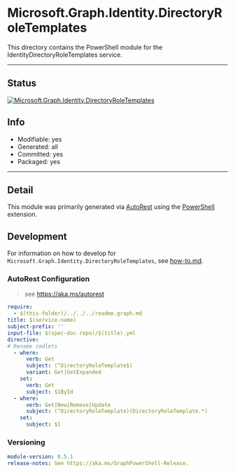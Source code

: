 <!-- region Generated -->
# Microsoft.Graph.Identity.DirectoryRoleTemplates
This directory contains the PowerShell module for the IdentityDirectoryRoleTemplates service.

---
## Status
[![Microsoft.Graph.Identity.DirectoryRoleTemplates](https://img.shields.io/powershellgallery/v/Microsoft.Graph.Identity.DirectoryRoleTemplates.svg?style=flat-square&label=Microsoft.Graph.Identity.DirectoryRoleTemplates "Microsoft.Graph.Identity.DirectoryRoleTemplates")](https://www.powershellgallery.com/packages/Microsoft.Graph.Identity.DirectoryRoleTemplates/)

## Info
- Modifiable: yes
- Generated: all
- Committed: yes
- Packaged: yes

---
## Detail
This module was primarily generated via [AutoRest](https://github.com/Azure/autorest) using the [PowerShell](https://github.com/Azure/autorest.powershell) extension.

## Development
For information on how to develop for `Microsoft.Graph.Identity.DirectoryRoleTemplates`, see [how-to.md](how-to.md).
<!-- endregion -->

### AutoRest Configuration

> see https://aka.ms/autorest

``` yaml
require:
  - $(this-folder)/../../../readme.graph.md
title: $(service-name)
subject-prefix: ''
input-file: $(spec-doc-repo)/$(title).yml
directive:
# Rename cmdlets
  - where:
      verb: Get
      subject: (^DirectoryRoleTemplate$)
      variant: Get|GetExpanded
    set:
      verb: Get
      subject: $1ById
  - where:
      verb: Get|New|Remove|Update
      subject: (^DirectoryRoleTemplate)(DirectoryRoleTemplate.*)
    set:
      subject: $1
```
### Versioning

``` yaml
module-version: 0.5.1
release-notes: See https://aka.ms/GraphPowerShell-Release.
```
